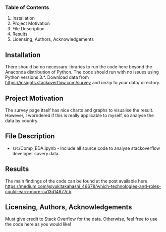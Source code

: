 ### Table of Contents
1. Installation
2. Project Motivation
3. File Description
4. Results
5. Licensing, Authors, Acknowledgements

## Installation
There should be no necessary libraries to run the code here beyond the Anaconda distribution of Python. The code should run with no issues using Python versions 3.*.
Download data from https://insights.stackoverflow.com/survey and unzip to your data/ directory.

## Project Motivation
The survey page itself has nice charts and graphs to visualise the result.
However, I worndered if this is really applicable to myself, so analyse the data by country.

## File Description
* src/Comp_EDA.ipynb - Include all source code to analyse stackoverflow developer suvery data.

## Results
The main findings of the code can be found at the post available here.
https://medium.com/@yukitakahashi_46678/which-technologies-and-roles-could-earn-more-ca13d14677cb

## Licensing, Authors, Acknowledgements
Must give credit to Stack Overflow for the data. Otherwise, feel free to use the code here as you would like!
